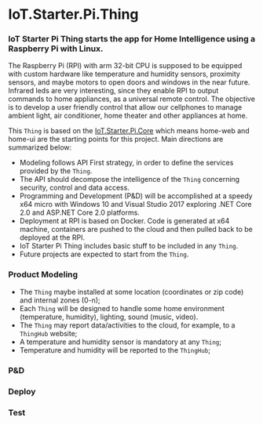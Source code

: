 # IoT.Starter.Pi.Thing		

### IoT Starter Pi Thing starts the app for Home Intelligence using a Raspberry Pi with Linux.

The Raspberry Pi (RPI) with arm 32-bit CPU is supposed to be equipped with custom hardware like temperature and humidity sensors, proximity sensors, and maybe motors to open doors and windows in the near future. Infrared leds are very interesting, since they enable RPI to output commands to home appliances, as a universal remote control. The objective is to develop a user friendly  control that allow our cellphones to manage ambient light, air conditioner, home theater and other appliances at home.

This `Thing` is based on the [IoT.Starter.Pi.Core](https://github.com/josemotta/IoT.Starter.Pi.Core "IoT.Starter.Pi.Core") which means home-web and home-ui are the starting points for this project. Main directions are summarized below:

- Modeling follows API First strategy, in order to define the services provided by the `Thing`.
- The API should decompose the intelligence of the `Thing` concerning security, control and data access.
- Programming and Development (P&D) will be accomplished at a speedy x64 micro with Windows 10 and Visual Studio 2017 exploring .NET Core 2.0 and ASP.NET Core 2.0 platforms.
- Deployment at RPI is based on Docker. Code is generated at x64 machine,  containers are pushed to the cloud and then pulled back to be deployed at the RPI.
- IoT Starter Pi Thing includes basic stuff to be included in any `Thing`.
- Future projects are expected to start from the `Thing`.

### Product Modeling

- The `Thing` maybe installed at some location (coordinates or zip code) and internal zones (0-n);
- Each `Thing` will be designed to handle some home environment (temperature, humidity), lighting, sound (music, video).
- The `Thing` may report data/activities to the cloud, for example, to a `ThingHub` website;
- A temperature and humidity sensor is mandatory at any `Thing`;
- Temperature and humidity will be reported to the `ThingHub`;

### P&D

### Deploy

### Test


